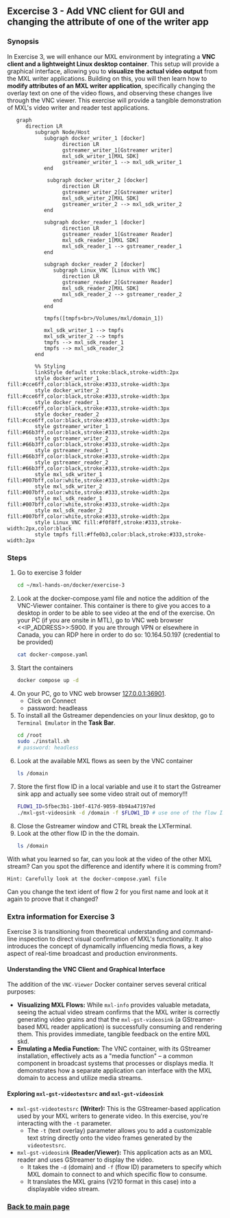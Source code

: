 ## Excercise 3 - Add VNC client for GUI and changing the attribute of one of the writer app

### Synopsis

In Exercise 3, we will enhance our MXL environment by integrating a **VNC client and a lightweight Linux desktop container**. This setup will provide a graphical interface, allowing you to **visualize the actual video output** from the MXL writer applications. Building on this, you will then learn how to **modify attributes of an MXL writer application**, specifically changing the overlay text on one of the video flows, and observing these changes live through the VNC viewer. This exercise will provide a tangible demonstration of MXL's video writer and reader test applications.

```mermaid
   graph
      direction LR
         subgraph Node/Host
            subgraph docker_writer_1 [docker]
                  direction LR
                  gstreamer_writer_1[Gstreamer writer]
                  mxl_sdk_writer_1[MXL SDK]
                  gstreamer_writer_1 --> mxl_sdk_writer_1
            end
             
             subgraph docker_writer_2 [docker]
                  direction LR
                  gstreamer_writer_2[Gstreamer writer]
                  mxl_sdk_writer_2[MXL SDK]
                  gstreamer_writer_2 --> mxl_sdk_writer_2
            end

            subgraph docker_reader_1 [docker]
                  direction LR
                  gstreamer_reader_1[Gstreamer Reader]
                  mxl_sdk_reader_1[MXL SDK]
                  mxl_sdk_reader_1 --> gstreamer_reader_1
            end

            subgraph docker_reader_2 [docker]
               subgraph Linux_VNC [Linux with VNC]
                  direction LR
                  gstreamer_reader_2[Gstreamer Reader]
                  mxl_sdk_reader_2[MXL SDK]
                  mxl_sdk_reader_2 --> gstreamer_reader_2
               end           
            end

            tmpfs([tmpfs<br>/Volumes/mxl/domain_1])

            mxl_sdk_writer_1 --> tmpfs
            mxl_sdk_writer_2 --> tmpfs
            tmpfs --> mxl_sdk_reader_1
            tmpfs --> mxl_sdk_reader_2
         end

         %% Styling
         linkStyle default stroke:black,stroke-width:2px
         style docker_writer_1 fill:#cce6ff,color:black,stroke:#333,stroke-width:3px
         style docker_writer_2 fill:#cce6ff,color:black,stroke:#333,stroke-width:3px
         style docker_reader_1 fill:#cce6ff,color:black,stroke:#333,stroke-width:3px
         style docker_reader_2 fill:#cce6ff,color:black,stroke:#333,stroke-width:3px
         style gstreamer_writer_1 fill:#66b3ff,color:black,stroke:#333,stroke-width:2px
         style gstreamer_writer_2 fill:#66b3ff,color:black,stroke:#333,stroke-width:2px
         style gstreamer_reader_1 fill:#66b3ff,color:black,stroke:#333,stroke-width:2px
         style gstreamer_reader_2 fill:#66b3ff,color:black,stroke:#333,stroke-width:2px
         style mxl_sdk_writer_1 fill:#007bff,color:white,stroke:#333,stroke-width:2px
         style mxl_sdk_writer_2 fill:#007bff,color:white,stroke:#333,stroke-width:2px
         style mxl_sdk_reader_1 fill:#007bff,color:white,stroke:#333,stroke-width:2px
         style mxl_sdk_reader_2 fill:#007bff,color:white,stroke:#333,stroke-width:2px
         style Linux_VNC fill:#f0f8ff,stroke:#333,stroke-width:2px,color:black
         style tmpfs fill:#ffe0b3,color:black,stroke:#333,stroke-width:2px
```

### Steps

1. Go to exercise 3 folder  
   ```sh
   cd ~/mxl-hands-on/docker/exercise-3
   ```
1. Look at the docker-compose.yaml file and notice the addition of the VNC-Viewer container. This container is there to give you acces to a desktop in order to be able to see video at the end of the exercise.
On your PC (if you are onsite in MTL), go to VNC web browser <<IP_ADDRESS>>:5900. If you are through VPN or elsewhere in Canada, you can RDP here in order to do so: 10.164.50.197 (credential to be provided)  
   ```sh
   cat docker-compose.yaml
   ```
1. Start the containers
   ```sh
   docker compose up -d
   ```
1. On your PC, go to VNC web browser [127.0.0.1:36901](http://127.0.0.1:36901/vnc.html).
    - Click on Connect
    - password: headleass
1. To install all the Gstreamer dependencies on your linux desktop, go to `Terminal Emulator` in the **Task Bar**.
   ```sh
   cd /root
   sudo ./install.sh
   # password: headless
   ```
1. Look at the available MXL flows as seen by the VNC container 
   ```sh
   ls /domain
   ```
1. Store the first flow ID in a local variable and use it to start the Gstreamer sink app and actually see some video strait out of memory!!!
   ```sh
   FLOW1_ID=5fbec3b1-1b0f-417d-9059-8b94a47197ed
   ./mxl-gst-videosink -d /domain -f $FLOW1_ID # use one of the flow ID from the ls /domain command
   ```
1. Close the Gstreamer window and CTRL break the LXTerminal.  
1. Look at the other flow ID in the the domain.  
   ```sh
   ls /domain
   ```
With what you learned so far, can you look at the video of the other MXL stream? Can you spot the difference and identify where it is comming from?  

   ``` 
   Hint: Carefully look at the docker-compose.yaml file
   ```
Can you change the text ident of flow 2 for you first name and look at it again to proove that it changed?

### Extra information for Exercise 3
Exercise 3 is transitioning from theoretical understanding and command-line inspection to direct visual confirmation of MXL's functionality. It also introduces the concept of dynamically influencing media flows, a key aspect of real-time broadcast and production environments.

#### Understanding the VNC Client and Graphical Interface
The addition of the `VNC-Viewer` Docker container serves several critical purposes:

* **Visualizing MXL Flows:** While `mxl-info` provides valuable metadata, seeing the actual video stream confirms that the MXL writer is correctly generating video grains and that the `mxl-gst-videosink` (a GStreamer-based MXL reader application) is successfully consuming and rendering them. This provides immediate, tangible feedback on the entire MXL skd.
* **Emulating a Media Function:** The VNC container, with its GStreamer installation, effectively acts as a "media function" – a common component in broadcast systems that processes or displays media. It demonstrates how a separate application can interface with the MXL domain to access and utilize media streams.


#### Exploring `mxl-gst-videotestsrc` and `mxl-gst-videosink`  
* `mxl-gst-videotestsrc` **(Writer):** This is the GStreamer-based application used by your MXL writers to generate video. In this exercise, you're interacting with the `-t` parameter.
	* The `-t` (text overlay) parameter allows you to add a customizable text string directly onto the video frames generated by the `videotestsrc`.
* `mxl-gst-videosink` **(Reader/Viewer):** This application acts as an MXL reader and uses GStreamer to display the video.
	* It takes the `-d` (domain) and `-f` (flow ID) parameters to specify which MXL domain to connect to and which specific flow to consume.
	* It translates the MXL grains (V210 format in this case) into a displayable video stream.
### [Back to main page](../README.md)